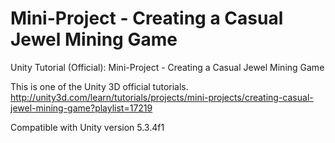 # Mini-Project - Creating a Casual Jewel Mining Game
Unity Tutorial (Official): Mini-Project - Creating a Casual Jewel Mining Game

This is one of the Unity 3D official tutorials.  
http://unity3d.com/learn/tutorials/projects/mini-projects/creating-casual-jewel-mining-game?playlist=17219

Compatible with Unity version 5.3.4f1
